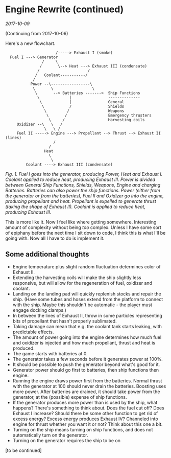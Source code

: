 # Engine Rewrite (continued)

_2017-10-09_

(Continuing from 2017-10-06)

Here's a new flowchart.

```
                      /-----> Exhaust I (smoke)
  Fuel I ---> Generator
                /     \
               /       \--> Heat ---> Exhaust III (condensate)
              /                     /
             /   Coolant-----------/
            /
           Power --\-----------------\
            \       \                 \
             \       --> Batteries ------->  Ship Functions
              \             |                --------------
               \            |                General
                \           /                Shields
                 \         /                 Weapons
                  \       /                  Emergency thrusters
                   \     /                   Harvesting coils
     Oxidizer --\   \   /
                 \   \ /
     Fuel II -----> Engine ---> Propellant --> Thrust --> Exhaust II (lines)
                     /
                   /
                 Heat
                   \
                    \
         Coolant ----> Exhaust III (condensate)
```

_Fig. 1. Fuel I goes into the generator, producing Power, Heat and Exhaust I. Coolant applied to reduce heat, producing Exhaust III. Power is divided between General Ship Functions, Shields, Weapons, Engine and charging Batteries. Batteries can also power the ship functions. Power (either from the generator or from the batteries), Fuel II and Oxidizer go into the engine, producing propellant and heat. Propellant is expelled to generate thrust (taking the shape of Exhaust II). Coolant is applied to reduce heat, producing Exhaust III._

This is more like it. Now I feel like where getting somewhere. Interesting amount of complexity without being _too_ complex. Unless I have some sort of epiphany before the next time I sit down to code, I think this is what I'll be going with. Now all I have to do is implement it.

## Some additional thoughts

- Engine temperature plus slight random fluctuation determines color of Exhaust II.
- Extending the harvesting coils will make the ship slightly less responsive, but will allow for the regeneration of fuel, oxidizer and coolant.
- Landing on the landing pad will quickly replenish stocks and repair the ship. (Have some tubes and hoses extend from the platform to connect with the ship. Maybe this shouldn't be automatic - the player must engage docking clamps.)
- In between the lines of Exhaust II, throw in some particles representing bits of propellant that hasn't properly sublimated.
- Taking damage can mean that e.g. the coolant tank starts leaking, with predictable effects.
- The amount of power going into the engine determines how much fuel and oxidizer is injected and how much propellant, thrust and heat is produced.
- The game starts with batteries at 0.
- The generator takes a few seconds before it generates power at 100%.
- It should be possible to push the generator beyond what's good for it.
- Generator power should go first to batteries, then ship functions then engine.
- Running the engine draws power first from the batteries. Normal thrust with the generator at 100 should never drain the batteries. Boosting uses more power. After batteries are drained, it should take power from the generator, at the (possible) expense of ship functions.
- If the generator produces more power than is used by the ship, what happens? There's something to think about. Does the fuel cut off? Does Exhaust I increase? Should there be some other function to get rid of excess energy? Excess energy produces Exhaust IV? Channeled into engine for thrust whether you want it or not? Think about this one a bit.
- Turning on the ship means turning on ship functions, and does not automatically turn on the generator.
- Turning on the generator requires the ship to be on

[to be continued]
